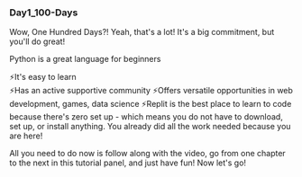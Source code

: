 ### Day1_100-Days

Wow, One Hundred Days?!
Yeah, that's a lot! It's a big commitment, but you'll do great!

Python is a great language for beginners

⚡️It's easy to learn\
⚡️Has an active supportive community
⚡️Offers versatile opportunities in web development, games, data science
⚡️Replit is the best place to learn to code because there's zero set up - 
   which means you do not have to download, set up, or install anything. You already did all the work needed because you are here!

All you need to do now is follow along with the video, go from one chapter to the next in this tutorial panel, and just have fun! Now let's go!
